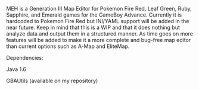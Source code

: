 MEH is a Generation III Map Editor for Pokemon Fire Red, Leaf Green, Ruby, Sapphire, and Emerald games for the GameBoy Advance. Currently it is hardcoded to Pokemon Fire Red but INI/YAML support will be added in the near future. Keep in mind that this is a WIP and that it does nothing but analyze data and output them in a structured manner. As time goes on more features will be added to make it a more complete and bug-free map editor than current options such as A-Map and EliteMap.

Dependencies:

Java 1.6

GBAUtils (available on my repository)

